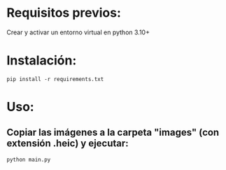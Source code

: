 # Requisitos previos:

Crear y activar un entorno virtual en python 3.10+

# Instalación:

`pip install -r requirements.txt`

# Uso:

## Copiar las imágenes a la carpeta "images" (con extensión .heic) y ejecutar:

`python main.py`
